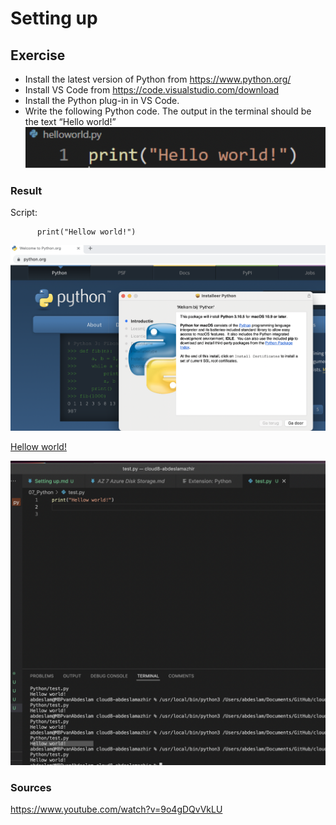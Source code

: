 # Setting up


## Exercise

- Install the latest version of Python from https://www.python.org/
- Install VS Code from https://code.visualstudio.com/download
- Install the Python plug-in in VS Code.
- Write the following Python code. The output in the terminal should be the text “Hello world!”
![screenshot](../00_includes/python/72.png)







### Result

Script:

          print("Hellow world!")

![screenshot](../00_includes/python/71.png)


[Hellow world!](https://github.com/TechGrounds-Cloud8/cloud8-abdeslamazhir/blob/main/07_Python/Scripts/01_Helloworld!.py)

![screenshot](../00_includes/python/73.png)


### Sources

https://www.youtube.com/watch?v=9o4gDQvVkLU